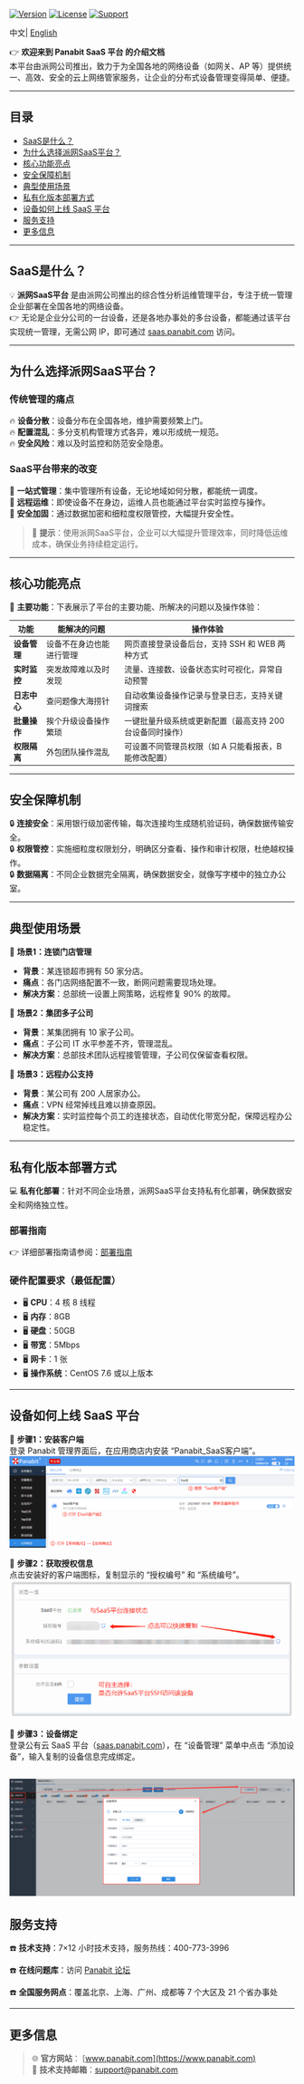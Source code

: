 
[![Version](https://img.shields.io/badge/version-1.0-blue.svg)](https://github.com/Panabit/SaaS)
[![License](https://img.shields.io/badge/license-MIT-green.svg)](LICENSE)
[![Support](https://img.shields.io/badge/support-7x12-blue.svg)](https://bbs.panabit.com)

<p>
    中文| <a href="README_EN.md"> English <a/>  
</p>

👉 **欢迎来到 Panabit SaaS 平台 的介绍文档**  
本平台由派网公司推出，致力于为全国各地的网络设备（如网关、AP 等）提供统一、高效、安全的云上网络管家服务，让企业的分布式设备管理变得简单、便捷。

---

## 目录

- [SaaS是什么？](#saas是什么)
- [为什么选择派网SaaS平台？](#为什么选择派网saas平台)
- [核心功能亮点](#核心功能亮点)
- [安全保障机制](#安全保障机制)
- [典型使用场景](#典型使用场景)
- [私有化版本部署方式](#私有化版本部署方式)
- [设备如何上线 SaaS 平台](#设备如何上线-saas-平台)
- [服务支持](#服务支持)
- [更多信息](#更多信息)

---

## SaaS是什么？

💡 **派网SaaS平台** 是由派网公司推出的综合性分析运维管理平台，专注于统一管理企业部署在全国各地的网络设备。  
👉 无论是企业分公司的一台设备，还是各地办事处的多台设备，都能通过该平台实现统一管理，无需公网 IP，即可通过 [saas.panabit.com](https://saas.panabit.com) 访问。

---

## 为什么选择派网SaaS平台？

### 传统管理的痛点

🔥 **设备分散**：设备分布在全国各地，维护需要频繁上门。  
🔥 **配置混乱**：多分支机构管理方式各异，难以形成统一规范。  
🔥 **安全风险**：难以及时监控和防范安全隐患。

### SaaS平台带来的改变

🚀 **一站式管理**：集中管理所有设备，无论地域如何分散，都能统一调度。  
🚀 **远程运维**：即使设备不在身边，运维人员也能通过平台实时监控与操作。  
🚀 **安全加固**：通过数据加密和细粒度权限管控，大幅提升安全性。

> 💬 **提示**：使用派网SaaS平台，企业可以大幅提升管理效率，同时降低运维成本，确保业务持续稳定运行。

---

## 核心功能亮点

🔹 **主要功能**：下表展示了平台的主要功能、所解决的问题以及操作体验：

| **功能**   | **能解决的问题**             | **操作体验**                                              |
| ---------- | ---------------------------- | --------------------------------------------------------- |
| **设备管理** | 设备不在身边也能进行管理      | 网页直接登录设备后台，支持 SSH 和 WEB 两种方式               |
| **实时监控** | 突发故障难以及时发现          | 流量、连接数、设备状态实时可视化，异常自动预警               |
| **日志中心** | 查问题像大海捞针              | 自动收集设备操作记录与登录日志，支持关键词搜索               |
| **批量操作** | 挨个升级设备操作繁琐          | 一键批量升级系统或更新配置（最高支持 200 台设备同时操作）       |
| **权限隔离** | 外包团队操作混乱              | 可设置不同管理员权限（如 A 只能看报表，B 能修改配置）           |

---

## 安全保障机制

🔒 **连接安全**：采用银行级加密传输，每次连接均生成随机验证码，确保数据传输安全。  
🔒 **权限管控**：实施细粒度权限划分，明确区分查看、操作和审计权限，杜绝越权操作。  
🔒 **数据隔离**：不同企业数据完全隔离，确保数据安全，就像写字楼中的独立办公室。

---

## 典型使用场景

📌 **场景1：连锁门店管理**  
- **背景**：某连锁超市拥有 50 家分店。  
- **痛点**：各门店网络配置不一致，断网问题需要现场处理。  
- **解决方案**：总部统一设置上网策略，远程修复 90% 的故障。

📌 **场景2：集团多子公司**  
- **背景**：某集团拥有 10 家子公司。  
- **痛点**：子公司 IT 水平参差不齐，管理混乱。  
- **解决方案**：总部技术团队远程接管管理，子公司仅保留查看权限。

📌 **场景3：远程办公支持**  
- **背景**：某公司有 200 人居家办公。  
- **痛点**：VPN 经常掉线且难以排查原因。  
- **解决方案**：实时监控每个员工的连接状态，自动优化带宽分配，保障远程办公稳定性。

---

## 私有化版本部署方式

💻 **私有化部署**：针对不同企业场景，派网SaaS平台支持私有化部署，确保数据安全和网络独立性。

### 部署指南

👉 详细部署指南请参阅：[部署指南](https://bbs.panabit.com/thread-23981-1-1.html)

### 硬件配置要求（最低配置）

- 🖥 **CPU**：4 核 8 线程  
- 🖥 **内存**：8GB  
- 🖥 **硬盘**：50GB  
- 🖥 **带宽**：5Mbps  
- 🖥 **网卡**：1 张  
- 🖥 **操作系统**：CentOS 7.6 或以上版本

---

## 设备如何上线 SaaS 平台

🔧 **步骤1：安装客户端**  
登录 Panabit 管理界面后，在应用商店内安装 “Panabit_SaaS客户端”。
	![步骤1](pics/Step1.png)
 
🔧 **步骤2：获取授权信息**  
点击安装好的客户端图标，复制显示的 “授权编号” 和 “系统编号”。
![步骤2](pics/Step2.png)

🔧 **步骤3：设备绑定**  
登录公有云 SaaS 平台（[saas.panabit.com](https://saas.panabit.com)），在 “设备管理” 菜单中点击 “添加设备”，输入复制的设备信息完成绑定。

![步骤3](pics/Step3.png)
---

## 服务支持

☎️ **技术支持**：7×12 小时技术支持，服务热线：400-773-3996  

☎️ **在线问题库**：访问 [Panabit 论坛](https://bbs.panabit.com)  

☎️ **全国服务网点**：覆盖北京、上海、广州、成都等 7 个大区及 21 个省办事处

---

## 更多信息

> 🌐 **官方网站**： [www.panabit.com](https://www.panabit.com)  
> 📧 **技术支持邮箱**：support@panabit.com


